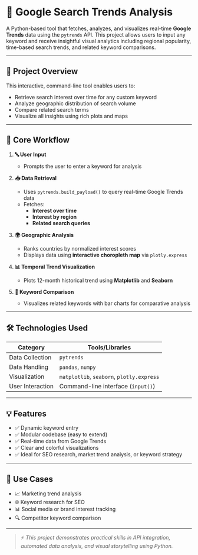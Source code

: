 # 🔎 Google Search Trends Analysis

A Python-based tool that fetches, analyzes, and visualizes real-time **Google Trends** data using the `pytrends` API. This project allows users to input any keyword and receive insightful visual analytics including regional popularity, time-based search trends, and related keyword comparisons.

---

## 🚀 Project Overview

This interactive, command-line tool enables users to:

- Retrieve search interest over time for any custom keyword
- Analyze geographic distribution of search volume
- Compare related search terms
- Visualize all insights using rich plots and maps

---

## 🧠 Core Workflow

1. **🔤 User Input**
   - Prompts the user to enter a keyword for analysis

2. **📥 Data Retrieval**
   - Uses `pytrends.build_payload()` to query real-time Google Trends data
   - Fetches:
     - **Interest over time**
     - **Interest by region**
     - **Related search queries**

3. **🌍 Geographic Analysis**
   - Ranks countries by normalized interest scores
   - Displays data using **interactive choropleth map** via `plotly.express`

4. **📊 Temporal Trend Visualization**
   - Plots 12-month historical trend using **Matplotlib** and **Seaborn**

5. **🔁 Keyword Comparison**
   - Visualizes related keywords with bar charts for comparative analysis

---

## 🛠️ Technologies Used

| Category        | Tools/Libraries                        |
|----------------|----------------------------------------|
| Data Collection | `pytrends`                             |
| Data Handling   | `pandas`, `numpy`                      |
| Visualization   | `matplotlib`, `seaborn`, `plotly.express` |
| User Interaction| Command-line interface (`input()`)     |

---

## 💡 Features

- ✅ Dynamic keyword entry
- ✅ Modular codebase (easy to extend)
- ✅ Real-time data from Google Trends
- ✅ Clear and colorful visualizations
- ✅ Ideal for SEO research, market trend analysis, or keyword strategy

---

## 📌 Use Cases

- 📈 Marketing trend analysis
- 🌐 Keyword research for SEO
- 📊 Social media or brand interest tracking
- 🔍 Competitor keyword comparison

---


> ⚡ *This project demonstrates practical skills in API integration, automated data analysis, and visual storytelling using Python.*
